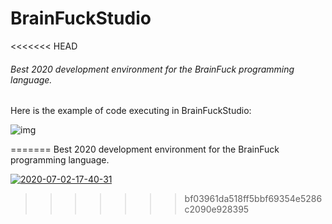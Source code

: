 # BrainFuckStudio
<<<<<<< HEAD
###### Best 2020 development environment for the BrainFuck programming language.

Here is the example of code executing in BrainFuckStudio:

![img](/home/dmitriy/QT_PROJECTS/BF/img/example.png)









=======
Best 2020 development environment for the BrainFuck programming language.

<a href="https://ibb.co/XLdPhpZ"><img src="https://i.ibb.co/bmyVSLg/2020-07-02-17-40-31.png" alt="2020-07-02-17-40-31" border="0" /></a>
>>>>>>> bf03961da518ff5bbf69354e5286c2090e928395
